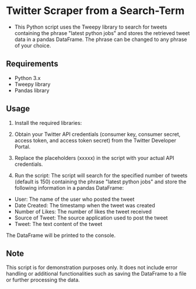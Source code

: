 # Twitter Scraper from a Search-Term

- This Python script uses the Tweepy library to search for tweets containing the phrase "latest python jobs" and stores the retrieved tweet data in a pandas DataFrame. The phrase can be changed to any phrase of your choice.

## Requirements

- Python 3.x
- Tweepy library
- Pandas library

## Usage

1. Install the required libraries:
2. Obtain your Twitter API credentials (consumer key, consumer secret, access token, and access token secret) from the Twitter Developer Portal.

3. Replace the placeholders (xxxxx) in the script with your actual API credentials.

4. Run the script:
   The script will search for the specified number of tweets (default is 150) containing the phrase "latest python jobs" and store the following information in a pandas DataFrame:

- User: The name of the user who posted the tweet
- Date Created: The timestamp when the tweet was created
- Number of Likes: The number of likes the tweet received
- Source of Tweet: The source application used to post the tweet
- Tweet: The text content of the tweet

The DataFrame will be printed to the console.

## Note

This script is for demonstration purposes only. It does not include error handling or additional functionalities such as saving the DataFrame to a file or further processing the data.
